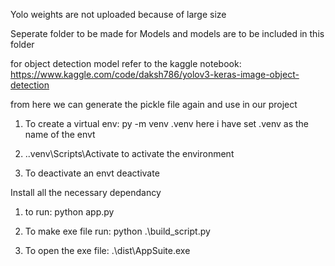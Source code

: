 Yolo weights are not uploaded because of large size

Seperate folder to be made for Models and models are to be included in this folder

for object detection model refer to the kaggle notebook: https://www.kaggle.com/code/daksh786/yolov3-keras-image-object-detection

from here we can generate the pickle file again and use in our project

1) To create a virtual env:
py -m venv .venv
here i have set .venv as the name of the envt

2) .\.venv\Scripts\Activate
to activate the environment

3) To deactivate an envt
deactivate

Install all the necessary dependancy

1) to run:
python app.py

2) To make exe file run:
python .\build_script.py 

3) To open the exe file:
.\dist\AppSuite.exe   

